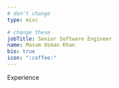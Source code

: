 ```yaml
---
# don't change
type: misc

# change these
jobTitle: Senior Software Engineer
name: Masum Osman Khan
bio: true
icon: ":coffee:"
---
```


Experience
